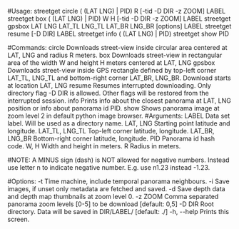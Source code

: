 #Usage:
    streetget circle ( (LAT LNG) | PID) R [-tid -D DIR -z ZOOM] LABEL
    streetget box ( (LAT LNG) | PID) W H [-tid -D DIR -z ZOOM] LABEL
    streetget gpsbox LAT LNG LAT_TL LNG_TL LAT_BR LNG_BR [options] LABEL
    streetget resume [-D DIR] LABEL
    streetget info ( (LAT LNG) | PID)
    streetget show PID

#Commands:
    circle              Downloads street-view inside circular area
                        centered at LAT, LNG and radius R meters.
    box                 Downloads street-view in rectangular area
                        of the width W and height H meters centered
                        at LAT, LNG
    gpsbox              Downloads street-view inside GPS rectangle
                        defined by top-left corner LAT_TL, LNG_TL
                        and bottom-right corner LAT_BR, LNG_BR. Download
                        starts at location LAT, LNG
    resume              Resumes interrupted downloading. Only
                        directory flag -D DIR is allowed. Other
                        flags will be restored from the interrupted
                        session.
    info                Prints info about the closest panorama at LAT,
                        LNG position or info about panorama id PID.
    show                Shows panorama image at zoom level 2 in default
                        python image browser.
#Arguments:
    LABEL               Data set label. Will be used as a directory name.
    LAT, LNG            Starting point latitude and longitude.
    LAT_TL, LNG_TL      Top-left corner latitude, longitude.
    LAT_BR, LNG_BR      Bottom-right corner latitude, longitude.
    PID                 Panorama id hash code.
    W, H                Width and height in meters.
    R                   Radius in meters.

#NOTE:
    A MINUS sign (dash) is NOT allowed for negative numbers. Instead use letter
    n to indicate negative number. E.g. use n1.23 instead -1.23.

#Options:
    -t          Time machine, include temporal panorama neighbours.
    -i          Save images, if unset only metadata are fetched and saved.
    -d          Save depth data and depth map thumbnails at zoom level 0.
    -z ZOOM     Comma separated panorama zoom levels [0-5] to be
                download [default: 0,5]
    -D DIR      Root directory. Data will be saved in DIR/LABEL/
                [default: ./]
    -h, --help  Prints this screen.
